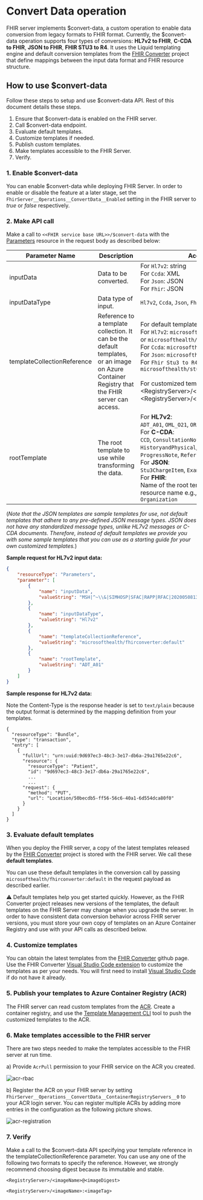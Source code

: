 # Convert Data operation

FHIR server implements $convert-data, a custom operation to enable data conversion from legacy formats to FHIR format. Currently, the $convert-data operation supports four types of conversions: **HL7v2 to FHIR**, **C-CDA to FHIR**, **JSON to FHIR**, **FHIR STU3 to R4**. It uses the Liquid templating engine and default conversion templates from the [FHIR Converter](https://github.com/microsoft/FHIR-Converter/) project that define mappings between the input data format and FHIR resource structure. 

## How to use $convert-data

Follow these steps to setup and use $convert-data API. Rest of this document details these steps. 

1. Ensure that $convert-data is enabled on the FHIR server.
1. Call $convert-data endpoint.
1. Evaluate default templates.
1. Customize templates if needed.
1. Publish custom templates.
1. Make templates accessible to the FHIR Server.
1. Verify.

### 1. Enable $convert-data
You can enable $convert-data while deploying FHIR Server. In order to enable or disable the feature at a later stage, set the `FhirServer__Operations__ConvertData__Enabled` setting in the FHIR server to _true_ or _false_ respectively.

### 2. Make API call
Make a call to ```<<FHIR service base URL>>/$convert-data``` with the [Parameters](http://hl7.org/fhir/parameters.html) resource in the request body as described below:

| Parameter Name      | Description | Accepted values |
| ----------- | ----------- | ----------- |
| inputData      | Data to be converted. | For `Hl7v2`: string <br> For `Ccda`: XML <br> For `Json`: JSON <br> For `Fhir`: JSON |
| inputDataType   | Data type of input. | ```Hl7v2```, ``Ccda``, ``Json``, ``Fhir`` |
| templateCollectionReference | Reference to a template collection. It can be the default templates, or an image on Azure Container Registry that the FHIR server can access. | For default templates:<br> For `Hl7v2`: ```microsofthealth/fhirconverter:default``` or ``microsofthealth/hl7v2templates:default`` <br> For `Ccda`: ``microsofthealth/ccdatemplates:default`` <br> For `Json`: ``microsofthealth/jsontemplates:default``  <br> For `Fhir Stu3 to R4`: ``microsofthealth/stu3tor4templates:default`` <br><br> For customized templates: <br> \<RegistryServer\>/\<imageName\>@\<imageDigest\>, \<RegistryServer\>/\<imageName\>:\<imageTag\> |
| rootTemplate | The root template to use while transforming the data. | For **HL7v2**:<br>```ADT_A01```, ```OML_O21```, ```ORU_R01```, ```VXU_V04```<br> For **C-CDA**:<br>```CCD```, `ConsultationNote`, `DischargeSummary`, `HistoryandPhysical`, `OperativeNote`, `ProcedureNote`, `ProgressNote`, `ReferralNote`, `TransferSummary` <br> For **JSON**:<br> `Stu3ChargeItem`, `ExamplePatient` <br> For **FHIR**:<br> Name of the root template that is the same as resource name e.g., `Patient`, `Observation`, `Organization` |

(*Note that the JSON templates are sample templates for use, not default templates that adhere to any pre-defined JSON message types. JSON does not have any standardized message types, unlike HL7v2 messages or C-CDA documents. Therefore, instead of default templates we provide you with some sample templates that you can use as a starting guide for your own customized templates.*)

**Sample request for HL7v2 input data:**
```json
{
    "resourceType": "Parameters",
    "parameter": [
        {
            "name": "inputData",
            "valueString": "MSH|^~\\&|SIMHOSP|SFAC|RAPP|RFAC|20200508131015||ADT^A01|517|T|2.3|||AL||44|ASCII\nEVN|A01|20200508131015|||C005^Whittingham^Sylvia^^^Dr^^^DRNBR^PRSNL^^^ORGDR|\nPID|1|3735064194^^^SIMULATOR MRN^MRN|3735064194^^^SIMULATOR MRN^MRN~2021051528^^^NHSNBR^NHSNMBR||Kinmonth^Joanna^Chelsea^^Ms^^CURRENT||19870624000000|F|||89 Transaction House^Handmaiden Street^Wembley^^FV75 4GJ^GBR^HOME||020 3614 5541^HOME|||||||||C^White - Other^^^||||||||\nPD1|||FAMILY PRACTICE^^12345|\nPV1|1|I|OtherWard^MainRoom^Bed 183^Simulated Hospital^^BED^Main Building^4|28b|||C005^Whittingham^Sylvia^^^Dr^^^DRNBR^PRSNL^^^ORGDR|||CAR|||||||||16094728916771313876^^^^visitid||||||||||||||||||||||ARRIVED|||20200508131015||"
        },
        {
            "name": "inputDataType",
            "valueString": "Hl7v2"
        },
        {
            "name": "templateCollectionReference",
            "valueString": "microsofthealth/fhirconverter:default"
        },
        {
            "name": "rootTemplate",
            "valueString": "ADT_A01"
        }
    ]
}
```

**Sample response for HL7v2 data:**

Note the Content-Type is the response header is set to `text/plain` because the output format is determined by the mapping definition from your templates.

```
{
  "resourceType": "Bundle",
  "type": "transaction",
  "entry": [
    {
      "fullUrl": "urn:uuid:9d697ec3-48c3-3e17-db6a-29a1765e22c6",
      "resource": {
        "resourceType": "Patient",
        "id": "9d697ec3-48c3-3e17-db6a-29a1765e22c6",
        ...
        ...
      "request": {
        "method": "PUT",
        "url": "Location/50becdb5-ff56-56c6-40a1-6d554dca80f0"
      }
    }
  ]
}
```

### 3. Evaluate default templates
When you deploy the FHIR server, a copy of the latest templates released by the [FHIR Converter](https://github.com/microsoft/FHIR-Converter/) project is stored with the FHIR server. We call these **default templates**.

You can use these default templates in the conversion call by passing ```microsofthealth/fhirconverter:default``` in the request payload as described earlier.

⚠ Default templates help you get started quickly. However, as the FHIR Converter project releases new versions of the templates, the default templates on the FHIR Server may change when you upgrade the server. In order to have consistent data conversion behavior across FHIR server versions, you must store your own copy of templates on an Azure Container Registry and use with your API calls as described below.

### 4. Customize templates

You can obtain the latest templates from the [FHIR Converter](https://github.com/microsoft/FHIR-Converter/tree/main/data) github page. Use the FHIR Converter [Visual Studio Code extension](https://marketplace.visualstudio.com/items?itemName=ms-azuretools.vscode-health-fhir-converter) to customize the templates as per your needs. You will first need to install [Visual Studio Code](https://code.visualstudio.com/) if do not have it already.

### 5. Publish your templates to Azure Container Registry (ACR)
The FHIR server can read custom templates from the [ACR](https://azure.microsoft.com/en-us/services/container-registry/). Create a container registry, and use the [Template Management CLI](https://github.com/microsoft/FHIR-Converter/blob/main/docs/TemplateManagementCLI.md) tool to push the customized templates to the ACR.

### 6. Make templates accessible to the FHIR server

There are two steps needed to make the templates accessible to the FHIR server at run time.

a) Provide `AcrPull` permission to your FHIR service on the ACR you created.

![acr-rbac](./images/convert-data/acr-rbac.png)&nbsp;


b) Register the ACR on your FHIR server by setting `FhirServer__Operations__ConvertData__ContainerRegistryServers__0` to your ACR login server. You can register multiple ACRs by adding more entries in the configuration as the following picture shows.  

![acr-registration](./images/convert-data/acr-registration.png)&nbsp;

### 7. Verify

Make a call to the $convert-data API specifying your template reference in the templateCollectionReference parameter. You can use any one of the following two formats to specify the reference. However, we strongly recommend choosing digest because its immutable and stable.

`<RegistryServer>/<imageName>@<imageDigest>`

`<RegistryServer>/<imageName>:<imageTag>` 
